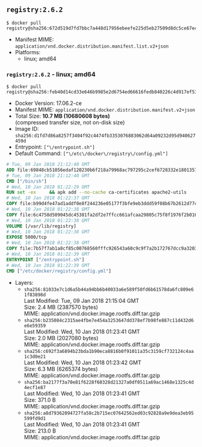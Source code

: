 ## `registry:2.6.2`

```console
$ docker pull registry@sha256:672d519d7fd7bbc7a448d17956ebeefe225d5eb27509d8dc5ce67ecb4a0bce54
```

-	Manifest MIME: `application/vnd.docker.distribution.manifest.list.v2+json`
-	Platforms:
	-	linux; amd64

### `registry:2.6.2` - linux; amd64

```console
$ docker pull registry@sha256:feb40d14cd33e646b9985e2d6754ed66616fedb840226c4d917ef53d616dcd6c
```

-	Docker Version: 17.06.2-ce
-	Manifest MIME: `application/vnd.docker.distribution.manifest.v2+json`
-	Total Size: **10.7 MB (10680608 bytes)**  
	(compressed transfer size, not on-disk size)
-	Image ID: `sha256:d1fd7d86a8257f3404f92c4474fb3353076883062d64a09232d95d940627459d`
-	Entrypoint: `["\/entrypoint.sh"]`
-	Default Command: `["\/etc\/docker\/registry\/config.yml"]`

```dockerfile
# Tue, 09 Jan 2018 21:12:40 GMT
ADD file:69848cb51056edaf120230b6f218a79968ac797295c2cef6728332e1801357be in / 
# Tue, 09 Jan 2018 21:12:40 GMT
CMD ["/bin/sh"]
# Wed, 10 Jan 2018 01:22:29 GMT
RUN set -ex     && apk add --no-cache ca-certificates apache2-utils
# Wed, 10 Jan 2018 01:22:37 GMT
COPY file:b99d4fe47ad1addf0e8f244236e05177f3bfe9eb3ddd59f08b67b2612d77c621 in /bin/registry 
# Wed, 10 Jan 2018 01:22:38 GMT
COPY file:6c4758d509045dc45381fa2df2e7ffcc661afcaa29805c75f8f1976f2b016db8 in /etc/docker/registry/config.yml 
# Wed, 10 Jan 2018 01:22:38 GMT
VOLUME [/var/lib/registry]
# Wed, 10 Jan 2018 01:22:38 GMT
EXPOSE 5000/tcp
# Wed, 10 Jan 2018 01:22:38 GMT
COPY file:7b57f7ab1a8cf85c00768560fffc926543a60c9c9f7a2b172767dcc9a3203394 in /entrypoint.sh 
# Wed, 10 Jan 2018 01:22:39 GMT
ENTRYPOINT ["/entrypoint.sh"]
# Wed, 10 Jan 2018 01:22:39 GMT
CMD ["/etc/docker/registry/config.yml"]
```

-	Layers:
	-	`sha256:81033e7c1d6a5b44a94bb6b40033a6e589f50fd6b61578da6fc809e61f83898d`  
		Last Modified: Tue, 09 Jan 2018 21:15:04 GMT  
		Size: 2.4 MB (2387570 bytes)  
		MIME: application/vnd.docker.image.rootfs.diff.tar.gzip
	-	`sha256:b235084c2315ae4fbe7e454a3253647dd378ef7b98fe887c11d432d6e6e59359`  
		Last Modified: Wed, 10 Jan 2018 01:23:41 GMT  
		Size: 2.0 MB (2027080 bytes)  
		MIME: application/vnd.docker.image.rootfs.diff.tar.gzip
	-	`sha256:c692f3a6894b23bda1b90eca8816b0f91011a35c3159cf732124c4aa1c3d0e21`  
		Last Modified: Wed, 10 Jan 2018 01:23:42 GMT  
		Size: 6.3 MB (6265374 bytes)  
		MIME: application/vnd.docker.image.rootfs.diff.tar.gzip
	-	`sha256:ba2177f3a70e81f6228f60328d21327a0df0511a69ac1468e1325c4d4ecf1e87`  
		Last Modified: Wed, 10 Jan 2018 01:23:41 GMT  
		Size: 371.0 B  
		MIME: application/vnd.docker.image.rootfs.diff.tar.gzip
	-	`sha256:a8d79362094727fa58c2b715ec07642562ed03c92828a9e9dea3eb95599fd9d1`  
		Last Modified: Wed, 10 Jan 2018 01:23:41 GMT  
		Size: 213.0 B  
		MIME: application/vnd.docker.image.rootfs.diff.tar.gzip
